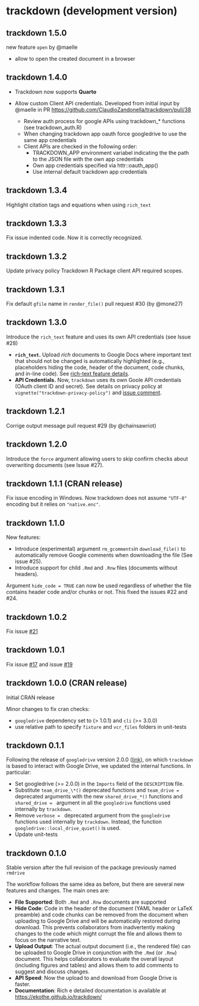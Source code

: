# trackdown (development version)

## trackdown 1.5.0

new feature `open` by @maelle

- allow to open the created document in a browser

## trackdown 1.4.0

- Trackdown now supports **Quarto**


- Allow custom Client API credentials. Developed from initial input by @maelle in PR https://github.com/ClaudioZandonella/trackdown/pull/38 
    - Review auth process for google APIs using trackdown_* functions (see trackdown_auth.R)
    - When changing trackdown app oauth force googledrive to use the same app credentials
    - Client APIs are checked in the following order:
      - TRACKDOWN_APP environment variabel indicating the the path to the JSON file with the own app credentials
      - Own app credentials specified via httr::oauth_app()
      - Use internal default trackdown app credentials
  
## trackdown 1.3.4

Highlight citation tags and equations when using `rich_text`

## trackdown 1.3.3

Fix issue indented code. Now it is correctly recognized.

## trackdown 1.3.2

Update privacy policy Trackdown R Package client API required scopes.  

## trackdown 1.3.1

Fix default `gfile` name in `render_file()` pull request #30 (by @mone27)

## trackdown 1.3.0

Introduce the `rich_text` feature and uses its own API credentials (see Issue #28)

- **`rich_text`.** Upload *rich* documents to Google Docs where important text that should not be changed is automatically highlighted (e.g., placeholders hiding the code, header of the document, code chunks, and in-line code). See [rich-text feature details]( https://claudiozandonella.github.io/trackdown/articles/trackdown-features.html#rich-text).
- **API Credentials.** Now, `trackdown` uses its own Goole API credentials (OAuth client ID and secret). See details on privacy policy at `vignette("trackdown-privacy-policy")` and [issue comment](https://github.com/ClaudioZandonella/trackdown/issues/28#issuecomment-1057195007).

## trackdown 1.2.1

Corrige output message pull request #29 (by @chainsawriot)

## trackdown 1.2.0

Introduce the `force` argument allowing users to skip confirm checks about overwriting documents (see Issue #27).

## trackdown 1.1.1 (CRAN release)

Fix issue encoding in Windows. Now trackdown does not assume `"UTF-8"` encoding but it relies on `"native.enc"`.

## trackdown 1.1.0

New features:
 
- Introduce (experimental) argument `rm_gcomments`in `download_file()` to automatically remove Google comments when downloading the file (See issue #25).   
- Introduce support for child `.Rmd` and `.Rnw` files (documents without headers).

Argument `hide_code = TRUE` can now be used regardless of whether the file contains header code and/or chunks or not. This fixed the issues #22 and #24.

## trackdown 1.0.2

Fix issue [#21](https://github.com/ClaudioZandonella/trackdown/issues/21)

## trackdown 1.0.1

Fix issue [#17](https://github.com/ClaudioZandonella/trackdown/issues/17) and issue [#19](https://github.com/ClaudioZandonella/trackdown/issues/19)

## trackdown 1.0.0 (CRAN release)

Initial CRAN release

Minor changes to fix cran checks:

- `googledrive` dependency set to (> 1.0.1) and `cli` (>= 3.0.0)
- use relative path to specify  `fixture` and `vcr_files` folders in unit-tests


## trackdown 0.1.1

Following the release of `googledrive` version 2.0.0 ([link](https://www.tidyverse.org/blog/2021/07/googledrive-2-0-0/)), on which `trackdown` is based to interact with Google Drive, we updated the internal functions. In particular:

- Set googledrive (>= 2.0.0) in the `Imports` field of the `DESCRIPTION` file.
- Substitute `team_drive_\*()` deprecated functions and `team_drive =` deprecated arguments with the new `shared_drive_*()` functions and `shared_drive = ` argument in all the `googledrive` functions used internally by `trackdown`.
- Remove `verbose = ` deprecated argument from the `googledrive` functions used internally by `trackdown`. Instead, the function `googledrive::local_drive_quiet()` is used.
- Update unit-tests


## trackdown 0.1.0

Stable version after the full revision of the package previously named `rmdrive`

The workflow follows the same idea as before, but there are several new features and changes. The main ones are:

- **File Supported**: Both `.Rmd` and `.Rnw` documents are supported
- **Hide Code**: Code in the header of the document (YAML header or LaTeX preamble) and code chunks can be removed from the document when uploading to Google Drive and will be automatically restored during download. This prevents collaborators from inadvertently making changes to the code which might corrupt the file and allows them to focus on the narrative text.
-  **Upload Output**: The actual output document (i.e., the rendered file) can be uploaded to Google Drive in conjunction with the `.Rmd` (or `.Rnw`) document. This helps collaborators to evaluate the overall layout (including figures and tables) and allows them to add comments to suggest and discuss changes.
- **API Speed**:  Now the upload to and download from Google Drive is faster.
-  **Documentation**: Rich e detailed documentation is available at https://ekothe.github.io/trackdown/
